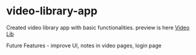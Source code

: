 # video-library-app

Created video library app with basic functionalities. preview is here [Video Lib](https://deploy-preiview-video-lib.netlify.app/)

Future Features - improve UI, notes in video pages, login page
